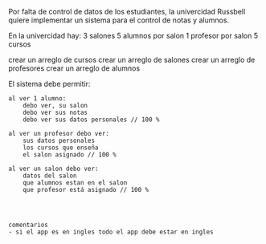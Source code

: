 


Por falta de control de datos de los estudiantes,
la univercidad Russbell quiere implementar un sistema 
para el control de notas y alumnos.

En la univercidad hay:
3 salones
5 alumnos por salon
1 profesor por salon
5 cursos

crear un arreglo de cursos 
crear un arreglo de salones
crear un arreglo de profesores
crear un arreglo de alumnos

El sistema debe permitir:
	
	al ver 1 alumno:
		debo ver, su salon
		debo ver sus notas
		debo ver sus datos personales // 100 %
	
	al ver un profesor debo ver:
		sus datos personales
		los cursos que enseña
		el salon asignado // 100 %
	
	al ver un salon debo ver:
		datos del salon
		que alumnos estan en el salon
		que profesor está asignado // 100 %




	comentarios 
    - si el app es en ingles todo el app debe estar en ingles 
		
	
	
	
	
